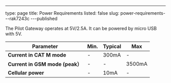 ---
type: page
title: Power Requirements
listed: false
slug: power-requirements---rak7243c
---published

The Pilot Gateway  operates at 5V/2.5A. It can be powered by micro USB with 5V.

| **Parameter** | **Min.** | **Typical** | **Max** | 
| ---- | ---- | ---- | ---- | 
| **Current in CAT M mode** | - | 300mA | - | 
| **Current in GSM mode (peak）** | - | - | 3500mA | 
| **Cellular power** | - | 10mA | - | 


